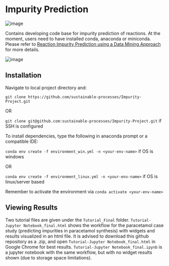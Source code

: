 # Impurity Prediction

![image](https://user-images.githubusercontent.com/45038622/228474571-2673bfec-8b13-4e3e-bf1b-81ed977d2bb0.png)


Contains developing code base for impurity prediction of reactions. At the moment, users need to have installed conda, anaconda or miniconda. Please refer to [Reaction Impurity Prediction using a Data Mining Approach](https://doi.org/10.1002/cmtd.202200062) for more details.

![image](https://user-images.githubusercontent.com/45038622/228474130-a4f942c1-41fb-4860-800b-fd05779b9cf2.png)



## Installation

Navigate to local project directory and:

`git clone https://github.com/sustainable-processes/Impurity-Project.git` 

OR

`git clone git@github.com:sustainable-processes/Impurity-Project.git` if SSH is configured

To install dependencies, type the following in anaconda prompt or a compatible IDE:

`conda env create -f environment_win.yml -n <your-env-name>` if OS is windows

OR

`conda env create -f environment_linux.yml -n <your-env-name>` if OS is linux/server based

Remember to activate the environment via `conda activate <your-env-name>`

## Viewing Results

Two tutorial files are given under the `Tutorial_Final` folder. `Tutorial-Jupyter Notebook_final.html` shows the workflow for the paracetamol case study (predicting impurities in paracetamol synthesis) with widgets and results visualized in an html file. It is advised to download this github repository as a .zip, and open `Tutorial-Jupyter Notebook_final.html` in Google Chrome for best results. `Tutorial-Jupyter Notebook_final.ipynb` is a jupyter notebook with the same workflow, but with no widget results shown (due to storage space limitations).
